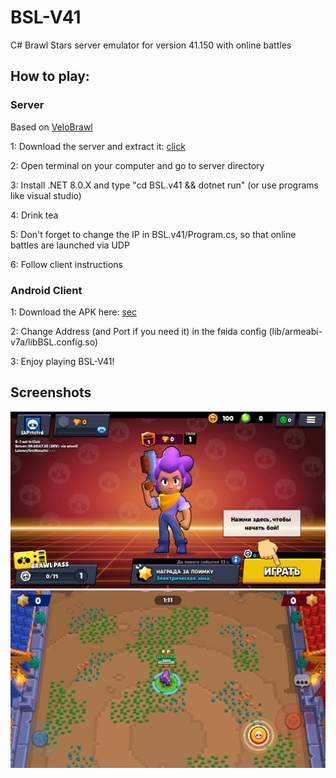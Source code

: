 # BSL-V41
C# Brawl Stars server emulator for version 41.150 with online battles

## How to play: ##

### Server ###
Based on [VeloBrawl](https://github.com/XidMods05/brawl-stars-v36-private-server)

1: Download the server and extract it: [click](https://github.com/LkPrtctrd/BSL-V41/archive/refs/heads/master.zip)

2: Open terminal on your computer and go to server directory

3: Install .NET 8.0.X and type "cd BSL.v41 && dotnet run" (or use programs like visual studio)

4: Drink tea

5: Don't forget to change the IP in BSL.v41/Program.cs, so that online battles are launched via UDP

6: Follow client instructions

### Android Client ###
1: Download the APK here: [sec](https://youtu.be/nYUedpGbfqc) 

2: Change Address (and Port if you need it) in the fяida config (lib/armeabi-v7a/libBSL.config.so)

3: Enjoy playing BSL-V41!

## Screenshots ##
![BSL-V41](https://raw.githubusercontent.com/LkPrtctrd/BSL-V41/main/Screenshots/menu.png)
![BSL-V41](https://raw.githubusercontent.com/LkPrtctrd/BSL-V41/main/Screenshots/battle.png)
